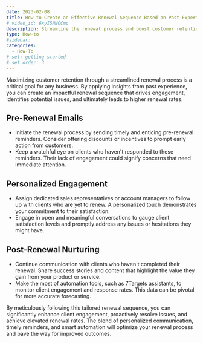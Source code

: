 ```yaml
---
date: 2023-02-08
title: How to Create an Effective Renewal Sequence Based on Past Experience?
# video_id: 6xyI5NNCCmc
description: Streamline the renewal process and boost customer retention with this comprehensive guide. Learn how to design a renewal sequence that leverages past experience to enhance customer engagement, address concerns, and achieve higher renewal rates.
type: How-to
#sidebar:
categories:
  - How-To
# set: getting-started
# set_order: 3
---
```




Maximizing customer retention through a streamlined renewal process is a critical goal for any business. By applying insights from past experience, you can create an impactful renewal sequence that drives engagement, identifies potential issues, and ultimately leads to higher renewal rates.

## Pre-Renewal Emails

- Initiate the renewal process by sending timely and enticing pre-renewal reminders. Consider offering discounts or incentives to prompt early action from customers.
- Keep a watchful eye on clients who haven't responded to these reminders. Their lack of engagement could signify concerns that need immediate attention.

## Personalized Engagement

- Assign dedicated sales representatives or account managers to follow up with clients who are yet to renew. A personalized touch demonstrates your commitment to their satisfaction.
- Engage in open and meaningful conversations to gauge client satisfaction levels and promptly address any issues or hesitations they might have.

## Post-Renewal Nurturing

- Continue communication with clients who haven't completed their renewal. Share success stories and content that highlight the value they gain from your product or service.
- Make the most of automation tools, such as 7Targets assistants, to monitor client engagement and response rates. This data can be pivotal for more accurate forecasting.

By meticulously following this tailored renewal sequence, you can significantly enhance client engagement, proactively resolve issues, and achieve elevated renewal rates. The blend of personalized communication, timely reminders, and smart automation will optimize your renewal process and pave the way for improved outcomes.
